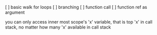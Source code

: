 [ ] basic walk for loops
[ ] branching
[ ] function call
[ ] function ref as argument

you can only access inner most scope's 'x' variable, that is top 'x' in call stack,
no matter how many 'x' available in call stack